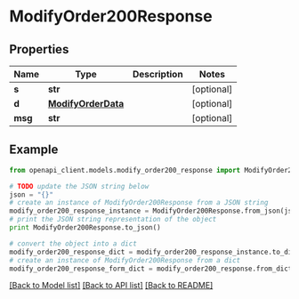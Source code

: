 # ModifyOrder200Response


## Properties

Name | Type | Description | Notes
------------ | ------------- | ------------- | -------------
**s** | **str** |  | [optional] 
**d** | [**ModifyOrderData**](ModifyOrderData.md) |  | [optional] 
**msg** | **str** |  | [optional] 

## Example

```python
from openapi_client.models.modify_order200_response import ModifyOrder200Response

# TODO update the JSON string below
json = "{}"
# create an instance of ModifyOrder200Response from a JSON string
modify_order200_response_instance = ModifyOrder200Response.from_json(json)
# print the JSON string representation of the object
print ModifyOrder200Response.to_json()

# convert the object into a dict
modify_order200_response_dict = modify_order200_response_instance.to_dict()
# create an instance of ModifyOrder200Response from a dict
modify_order200_response_form_dict = modify_order200_response.from_dict(modify_order200_response_dict)
```
[[Back to Model list]](../README.md#documentation-for-models) [[Back to API list]](../README.md#documentation-for-api-endpoints) [[Back to README]](../README.md)


